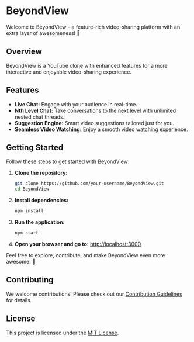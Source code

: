 # BeyondView

Welcome to BeyondView – a feature-rich video-sharing platform with an extra layer of awesomeness! 🚀

## Overview

BeyondView is a YouTube clone with enhanced features for a more interactive and enjoyable video-sharing experience.

## Features

- **Live Chat:** Engage with your audience in real-time.
- **Nth Level Chat:** Take conversations to the next level with unlimited nested chat threads.
- **Suggestion Engine:** Smart video suggestions tailored just for you.
- **Seamless Video Watching:** Enjoy a smooth video watching experience.

## Getting Started

Follow these steps to get started with BeyondView:

1. **Clone the repository:**

   ```bash
   git clone https://github.com/your-username/BeyondView.git
   cd BeyondView
   ```

2. **Install dependencies:**

   ```bash
   npm install
   ```

3. **Run the application:**

   ```bash
   npm start
   ```

4. **Open your browser and go to:**
   [http://localhost:3000](http://localhost:3000)

Feel free to explore, contribute, and make BeyondView even more awesome! 🌟

## Contributing

We welcome contributions! Please check out our [Contribution Guidelines](CONTRIBUTING.md) for details.

## License

This project is licensed under the [MIT License](LICENSE).
